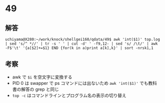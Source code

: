 # 49

## 解答

```
uchiyama@X280:~/work/knock/shellgei160/qdata/49$ awk 'int($1)' top.log | sed 's/^ *//' | tr -s ' ' | cut -d' ' -f9,12- | sed 's/ /\t/' | awk -F$'\t' '{a[$2]+=$1} END {for(k in a)print a[k],k}' | sort -nrsk1,1
```

## 考察

- awk で `$i` を空文字に変換する
- PID 0 は swapper で ps コマンドには出ないため `awk 'int($1)'` でも教科書の解答の grep と同じ
- `top -c` はコマンドラインとプログラム名の表示の切り替え
